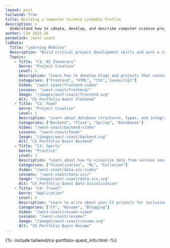 ```yaml
---
layout: post 
tailwind: True
title: Building a Computer Science Linkedin Profile
description: >
  Understand how to ideate, develop, and describe computer science projects for future career success!
author: CSA 2025-26
permalink: /west-coast
lxdData:
  Title: "Learning Modules"
  Description: "Build critical project development skills and earn a certificate upon completion!"
  Topics:
    - Title: "C1: AI Itenerary"
      Genre: "Project Creation"
      Level: 1
      Description: "Learn how to develop blogs and projects that convey information effectively and are visually appealing"
      Categories: ["Frontend", "HTML", "CSS","Javascript"]
      Video: "/west-coast/frontend-video"
      Lessons: "/west-coast/frontend/"
      Image: "/images/west-coast/frontend.svg"
      Alt: "CS Portfolio Quest Frontend"
    - Title: "C2: Food"
      Genre: "Project Creation"
      Level: 2
      Description: "Learn about database structures, types, and integration with frontend for real-world full-stack development"
      Categories: ["Backend", "Flask", "Spring", "Databases"]
      Video: "/west-coast/backend-video"
      Lessons: "/west-coast/food/"
      Image: "/images/west-coast/backend.svg"
      Alt: "CS Portfolio Quest Backend"
    - Title: "C3: Sports"
      Genre: "Practice"
      Level: 3
      Description: "Learn about how to visualize data from various sources for effective representation and application, such as machine learning"
      Categories: ["Visualization", "ML", "Collation"]
      Video: "/west-coast/data-viz-video"
      Lessons: "/west-coast/data-viz/"
      Image: "/images/west-coast/data-viz.svg"
      Alt: "CS Portfolio Quest Data Visualization"
    - Title: "C4: Travel"
      Genre: "Application"
      Level: 4
      Description: "Learn to write about your CS projects for inclusion on your resume, both in technical and non-technical terms"
      Categories: ["CV", "Resume", "Blogging"]
      Video: "/west-coast/resume-video"
      Lessons: "/west-coast/resume/"
      Image: "/images/west-coast/resume.svg"
      Alt: "CS Portfolio Quest Resume"
---
```

{%- include tailwind/cs-portfolio-quest_info.html -%}
